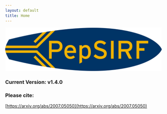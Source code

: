 ```yaml
---
layout: default
title: Home
---
```

<img src="./assets/images/PepSIRF_logo_NAU_colors.png" alt="" width="1024">

### Current Version: v1.4.0

### Please cite:
[https://arxiv.org/abs/2007.05050](https://arxiv.org/abs/2007.05050)

